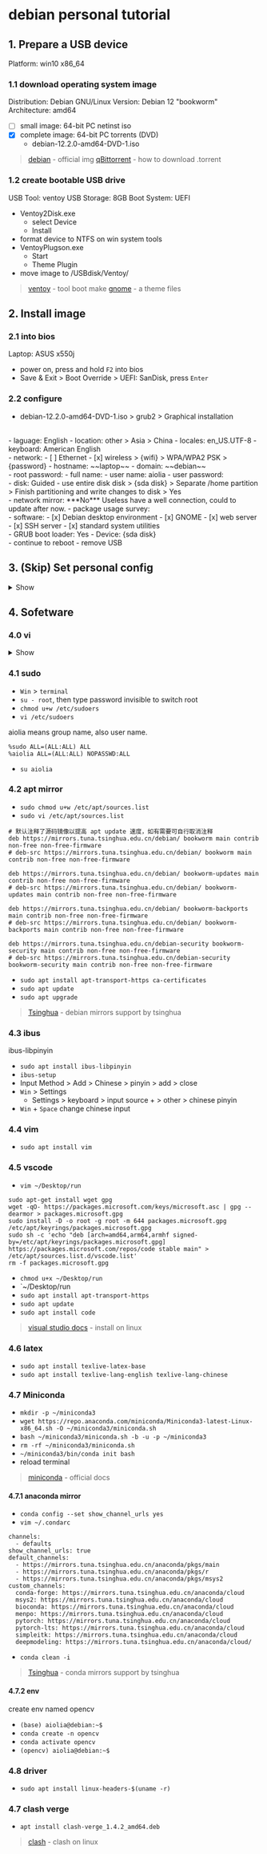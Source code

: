# debian personal tutorial

## 1. Prepare a USB device

Platform: win10 x86_64

### 1.1 download operating system image

Distribution: Debian GNU/Linux
Version: Debian 12 "bookworm"
Architecture: amd64

- [ ] small image: 64-bit PC netinst iso
- [x] complete image: 64-bit PC torrents (DVD)
  - debian-12.2.0-amd64-DVD-1.iso

> [debian](https://www.debian.org/distrib/) - official img
> [qBittorrent](https://www.qbittorrent.org/download) - how to download .torrent

### 1.2 create bootable USB drive

USB Tool: ventoy
USB Storage: 8GB
Boot System: UEFI

- Ventoy2Disk.exe
  - select Device
  - Install
- format device to NTFS on win system tools
- VentoyPlugson.exe
  - Start
  - Theme Plugin
- move image to /USBdisk/Ventoy/

> [ventoy](https://www.ventoy.net/en/download.html) - tool boot make
> [gnome](https://www.gnome-look.org/p/1009236) - a theme files

## 2. Install image

### 2.1 into bios

Laptop: ASUS x550j

- power on, press and hold `F2` into bios
- Save & Exit > Boot Override > UEFI: SanDisk,  press `Enter`

### 2.2 configure

- debian-12.2.0-amd64-DVD-1.iso > grub2 > Graphical installation
<br>
- laguage: English
- location: other > Asia > China
- locales: en_US.UTF-8
- keyboard: American English
<br>
- network:
  - [ ] Ethernet
  - [x] wireless > {wifi} > WPA/WPA2 PSK > {password}
- hostname: ~~laptop~~
- domain: ~~debian~~
<br>
- root password:
- full name:
- user name: aiolia
- user password:
<br>
- disk:
  Guided - use entire disk disk > {sda disk} > Separate /home partition > Finish partitioning and write changes to disk > Yes
<br>
- network mirror: ***No***
  Useless have a well connection, could to update after now.
- package usage survey:
<br>
- software:
  - [x] Debian desktop environment
    - [x] GNOME
  - [x] web server
  - [x] SSH server
  - [x] standard system utilities
<br>
- GRUB boot loader: Yes
- Device: {sda disk}
<br>
- continue to reboot
- remove USB

## 3. (Skip) Set personal config

<details>
<summary>Show</summary>
welcome page, just skip.

### 3.1 settings

- press `Win`
- directly type `settings`, press `Enter`
<br>
- `settings` opened
- Notification > Do not Disturb Sound
- Notification > System Volume > 0
- Displays > Night Light
- Mouse & Touchpad > Edge Scrolling
- Mouse & Touchpad > Tap to Click
- Users > Automatic Login

### 3.2 tweask

- `tweaks` opened
- windows titlebars > maximize, minimize

### 3.3 Firefox ESR

- `firefox` opened
- Settings > General > Zoom > 150%

</details>

## 4. Sofetware

### 4.0 vi

<details>
<summary>Show</summary>

</details>

### 4.1 sudo

- `Win` > `terminal`
- `su - root`, then type password invisible to switch root
- `chmod u+w /etc/sudoers`
- `vi /etc/sudoers`

aiolia means group name, also user name.

```vim
%sudo ALL=(ALL:ALL) ALL
%aiolia ALL=(ALL:ALL) NOPASSWD:ALL
```

- `su aiolia`

### 4.2 apt mirror

- `sudo chmod u+w /etc/apt/sources.list`
- `sudo vi /etc/apt/sources.list`

```shell
# 默认注释了源码镜像以提高 apt update 速度，如有需要可自行取消注释
deb https://mirrors.tuna.tsinghua.edu.cn/debian/ bookworm main contrib non-free non-free-firmware
# deb-src https://mirrors.tuna.tsinghua.edu.cn/debian/ bookworm main contrib non-free non-free-firmware

deb https://mirrors.tuna.tsinghua.edu.cn/debian/ bookworm-updates main contrib non-free non-free-firmware
# deb-src https://mirrors.tuna.tsinghua.edu.cn/debian/ bookworm-updates main contrib non-free non-free-firmware

deb https://mirrors.tuna.tsinghua.edu.cn/debian/ bookworm-backports main contrib non-free non-free-firmware
# deb-src https://mirrors.tuna.tsinghua.edu.cn/debian/ bookworm-backports main contrib non-free non-free-firmware

deb https://mirrors.tuna.tsinghua.edu.cn/debian-security bookworm-security main contrib non-free non-free-firmware
# deb-src https://mirrors.tuna.tsinghua.edu.cn/debian-security bookworm-security main contrib non-free non-free-firmware
```

- `sudo apt install apt-transport-https ca-certificates`
- `sudo apt update`
- `sudo apt upgrade`

> [Tsinghua](https://mirrors.tuna.tsinghua.edu.cn/help/debian/) - debian mirrors support by tsinghua

### 4.3 ibus

ibus-libpinyin

- `sudo apt install ibus-libpinyin`
- `ibus-setup`
- Input Method > Add > Chinese > pinyin > add > close
- `Win` > Settings
  - Settings > keyboard > input source + > other > chinese pinyin
- `Win` + `Space` change chinese input

### 4.4 vim

- `sudo apt install vim`

### 4.5 vscode

- `vim ~/Desktop/run`

```shell
sudo apt-get install wget gpg
wget -qO- https://packages.microsoft.com/keys/microsoft.asc | gpg --dearmor > packages.microsoft.gpg
sudo install -D -o root -g root -m 644 packages.microsoft.gpg /etc/apt/keyrings/packages.microsoft.gpg
sudo sh -c 'echo "deb [arch=amd64,arm64,armhf signed-by=/etc/apt/keyrings/packages.microsoft.gpg] https://packages.microsoft.com/repos/code stable main" > /etc/apt/sources.list.d/vscode.list'
rm -f packages.microsoft.gpg
```

- `chmod u+x ~/Desktop/run`
- `~/Desktop/run
- `sudo apt install apt-transport-https`
- `sudo apt update`
- `sudo apt install code`

> [visual studio docs](https://code.visualstudio.com/docs/setup/linux) - install on linux

### 4.6 latex

- `sudo apt install texlive-latex-base`
- `sudo apt install texlive-lang-english texlive-lang-chinese`

### 4.7 Miniconda

- `mkdir -p ~/miniconda3`
- `wget https://repo.anaconda.com/miniconda/Miniconda3-latest-Linux-x86_64.sh -O ~/miniconda3/miniconda.sh`
- `bash ~/miniconda3/miniconda.sh -b -u -p ~/miniconda3`
- `rm -rf ~/miniconda3/miniconda.sh`
- `~/miniconda3/bin/conda init bash`
- reload terminal

> [miniconda](https://docs.conda.io/projects/miniconda/en/latest/index.html) - official docs

#### 4.7.1 anaconda mirror

- `conda config --set show_channel_urls yes`
- `vim ~/.condarc`

```shell
channels:
  - defaults
show_channel_urls: true
default_channels:
  - https://mirrors.tuna.tsinghua.edu.cn/anaconda/pkgs/main
  - https://mirrors.tuna.tsinghua.edu.cn/anaconda/pkgs/r
  - https://mirrors.tuna.tsinghua.edu.cn/anaconda/pkgs/msys2
custom_channels:
  conda-forge: https://mirrors.tuna.tsinghua.edu.cn/anaconda/cloud
  msys2: https://mirrors.tuna.tsinghua.edu.cn/anaconda/cloud
  bioconda: https://mirrors.tuna.tsinghua.edu.cn/anaconda/cloud
  menpo: https://mirrors.tuna.tsinghua.edu.cn/anaconda/cloud
  pytorch: https://mirrors.tuna.tsinghua.edu.cn/anaconda/cloud
  pytorch-lts: https://mirrors.tuna.tsinghua.edu.cn/anaconda/cloud
  simpleitk: https://mirrors.tuna.tsinghua.edu.cn/anaconda/cloud
  deepmodeling: https://mirrors.tuna.tsinghua.edu.cn/anaconda/cloud/
```

- `conda clean -i`

> [Tsinghua](https://mirrors.tuna.tsinghua.edu.cn/help/anaconda) - conda mirrors support by tsinghua

#### 4.7.2 env

create env named opencv

- `(base) aiolia@debian:~$`
- `conda create -n opencv`
- `conda activate opencv`
- `(opencv) aiolia@debian:~$`

### 4.8 driver

- `sudo apt install linux-headers-$(uname -r)`

### 4.7 clash verge

- `apt install clash-verge_1.4.2_amd64.deb`

> [clash](https://github.com/clash-verge-rev/clash-verge-rev) - clash on linux
